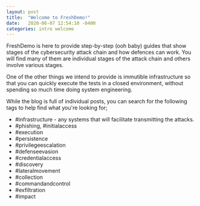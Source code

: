```yaml
---
layout: post
title:  "Welcome to FreshDemo!"
date:   2020-06-07 12:54:10 -0400
categories: intro welcome
---
```

<p>
FreshDemo is here to provide step-by-step (ooh baby) guides that show stages of the cybersecurity attack chain and how defences can work. You will find many of them are individual stages of the attack chain and others involve various stages.
</p>

<p>
One of the other things we intend to provide is immutible infrastructure so that you can quickly execute the tests in a closed environment, without spending so much time doing system engineering.
</p>

<p>
While the blog is full of individual posts, you can search for the following tags to help find what you're looking for;
</p>

<ul>
    <li>#infrastructure - any systems that will facilitate transmitting the attacks.
    <li>#phishing, #initialaccess
    <li>#execution
    <li>#persistence
    <li>#privilegeescalation
    <li>#defenseevasion
    <li>#credentialaccess
    <li>#discovery
    <li>#lateralmovement
    <li>#collection
    <li>#commandandcontrol
    <li>#exfiltration
    <li>#impact
 
